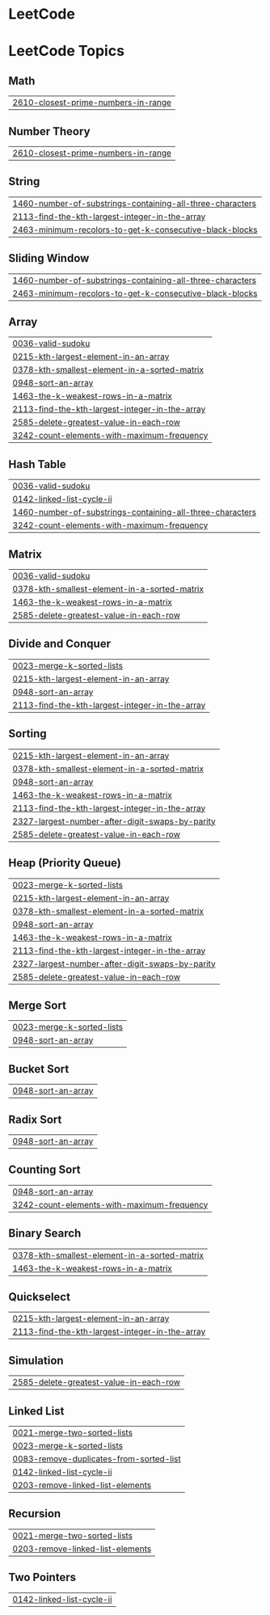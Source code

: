 # LeetCode
<!---LeetCode Topics Start-->
# LeetCode Topics
## Math
|  |
| ------- |
| [2610-closest-prime-numbers-in-range](https://github.com/pratham40/LeetCode/tree/master/2610-closest-prime-numbers-in-range) |
## Number Theory
|  |
| ------- |
| [2610-closest-prime-numbers-in-range](https://github.com/pratham40/LeetCode/tree/master/2610-closest-prime-numbers-in-range) |
## String
|  |
| ------- |
| [1460-number-of-substrings-containing-all-three-characters](https://github.com/pratham40/LeetCode/tree/master/1460-number-of-substrings-containing-all-three-characters) |
| [2113-find-the-kth-largest-integer-in-the-array](https://github.com/pratham40/LeetCode/tree/master/2113-find-the-kth-largest-integer-in-the-array) |
| [2463-minimum-recolors-to-get-k-consecutive-black-blocks](https://github.com/pratham40/LeetCode/tree/master/2463-minimum-recolors-to-get-k-consecutive-black-blocks) |
## Sliding Window
|  |
| ------- |
| [1460-number-of-substrings-containing-all-three-characters](https://github.com/pratham40/LeetCode/tree/master/1460-number-of-substrings-containing-all-three-characters) |
| [2463-minimum-recolors-to-get-k-consecutive-black-blocks](https://github.com/pratham40/LeetCode/tree/master/2463-minimum-recolors-to-get-k-consecutive-black-blocks) |
## Array
|  |
| ------- |
| [0036-valid-sudoku](https://github.com/pratham40/LeetCode/tree/master/0036-valid-sudoku) |
| [0215-kth-largest-element-in-an-array](https://github.com/pratham40/LeetCode/tree/master/0215-kth-largest-element-in-an-array) |
| [0378-kth-smallest-element-in-a-sorted-matrix](https://github.com/pratham40/LeetCode/tree/master/0378-kth-smallest-element-in-a-sorted-matrix) |
| [0948-sort-an-array](https://github.com/pratham40/LeetCode/tree/master/0948-sort-an-array) |
| [1463-the-k-weakest-rows-in-a-matrix](https://github.com/pratham40/LeetCode/tree/master/1463-the-k-weakest-rows-in-a-matrix) |
| [2113-find-the-kth-largest-integer-in-the-array](https://github.com/pratham40/LeetCode/tree/master/2113-find-the-kth-largest-integer-in-the-array) |
| [2585-delete-greatest-value-in-each-row](https://github.com/pratham40/LeetCode/tree/master/2585-delete-greatest-value-in-each-row) |
| [3242-count-elements-with-maximum-frequency](https://github.com/pratham40/LeetCode/tree/master/3242-count-elements-with-maximum-frequency) |
## Hash Table
|  |
| ------- |
| [0036-valid-sudoku](https://github.com/pratham40/LeetCode/tree/master/0036-valid-sudoku) |
| [0142-linked-list-cycle-ii](https://github.com/pratham40/LeetCode/tree/master/0142-linked-list-cycle-ii) |
| [1460-number-of-substrings-containing-all-three-characters](https://github.com/pratham40/LeetCode/tree/master/1460-number-of-substrings-containing-all-three-characters) |
| [3242-count-elements-with-maximum-frequency](https://github.com/pratham40/LeetCode/tree/master/3242-count-elements-with-maximum-frequency) |
## Matrix
|  |
| ------- |
| [0036-valid-sudoku](https://github.com/pratham40/LeetCode/tree/master/0036-valid-sudoku) |
| [0378-kth-smallest-element-in-a-sorted-matrix](https://github.com/pratham40/LeetCode/tree/master/0378-kth-smallest-element-in-a-sorted-matrix) |
| [1463-the-k-weakest-rows-in-a-matrix](https://github.com/pratham40/LeetCode/tree/master/1463-the-k-weakest-rows-in-a-matrix) |
| [2585-delete-greatest-value-in-each-row](https://github.com/pratham40/LeetCode/tree/master/2585-delete-greatest-value-in-each-row) |
## Divide and Conquer
|  |
| ------- |
| [0023-merge-k-sorted-lists](https://github.com/pratham40/LeetCode/tree/master/0023-merge-k-sorted-lists) |
| [0215-kth-largest-element-in-an-array](https://github.com/pratham40/LeetCode/tree/master/0215-kth-largest-element-in-an-array) |
| [0948-sort-an-array](https://github.com/pratham40/LeetCode/tree/master/0948-sort-an-array) |
| [2113-find-the-kth-largest-integer-in-the-array](https://github.com/pratham40/LeetCode/tree/master/2113-find-the-kth-largest-integer-in-the-array) |
## Sorting
|  |
| ------- |
| [0215-kth-largest-element-in-an-array](https://github.com/pratham40/LeetCode/tree/master/0215-kth-largest-element-in-an-array) |
| [0378-kth-smallest-element-in-a-sorted-matrix](https://github.com/pratham40/LeetCode/tree/master/0378-kth-smallest-element-in-a-sorted-matrix) |
| [0948-sort-an-array](https://github.com/pratham40/LeetCode/tree/master/0948-sort-an-array) |
| [1463-the-k-weakest-rows-in-a-matrix](https://github.com/pratham40/LeetCode/tree/master/1463-the-k-weakest-rows-in-a-matrix) |
| [2113-find-the-kth-largest-integer-in-the-array](https://github.com/pratham40/LeetCode/tree/master/2113-find-the-kth-largest-integer-in-the-array) |
| [2327-largest-number-after-digit-swaps-by-parity](https://github.com/pratham40/LeetCode/tree/master/2327-largest-number-after-digit-swaps-by-parity) |
| [2585-delete-greatest-value-in-each-row](https://github.com/pratham40/LeetCode/tree/master/2585-delete-greatest-value-in-each-row) |
## Heap (Priority Queue)
|  |
| ------- |
| [0023-merge-k-sorted-lists](https://github.com/pratham40/LeetCode/tree/master/0023-merge-k-sorted-lists) |
| [0215-kth-largest-element-in-an-array](https://github.com/pratham40/LeetCode/tree/master/0215-kth-largest-element-in-an-array) |
| [0378-kth-smallest-element-in-a-sorted-matrix](https://github.com/pratham40/LeetCode/tree/master/0378-kth-smallest-element-in-a-sorted-matrix) |
| [0948-sort-an-array](https://github.com/pratham40/LeetCode/tree/master/0948-sort-an-array) |
| [1463-the-k-weakest-rows-in-a-matrix](https://github.com/pratham40/LeetCode/tree/master/1463-the-k-weakest-rows-in-a-matrix) |
| [2113-find-the-kth-largest-integer-in-the-array](https://github.com/pratham40/LeetCode/tree/master/2113-find-the-kth-largest-integer-in-the-array) |
| [2327-largest-number-after-digit-swaps-by-parity](https://github.com/pratham40/LeetCode/tree/master/2327-largest-number-after-digit-swaps-by-parity) |
| [2585-delete-greatest-value-in-each-row](https://github.com/pratham40/LeetCode/tree/master/2585-delete-greatest-value-in-each-row) |
## Merge Sort
|  |
| ------- |
| [0023-merge-k-sorted-lists](https://github.com/pratham40/LeetCode/tree/master/0023-merge-k-sorted-lists) |
| [0948-sort-an-array](https://github.com/pratham40/LeetCode/tree/master/0948-sort-an-array) |
## Bucket Sort
|  |
| ------- |
| [0948-sort-an-array](https://github.com/pratham40/LeetCode/tree/master/0948-sort-an-array) |
## Radix Sort
|  |
| ------- |
| [0948-sort-an-array](https://github.com/pratham40/LeetCode/tree/master/0948-sort-an-array) |
## Counting Sort
|  |
| ------- |
| [0948-sort-an-array](https://github.com/pratham40/LeetCode/tree/master/0948-sort-an-array) |
| [3242-count-elements-with-maximum-frequency](https://github.com/pratham40/LeetCode/tree/master/3242-count-elements-with-maximum-frequency) |
## Binary Search
|  |
| ------- |
| [0378-kth-smallest-element-in-a-sorted-matrix](https://github.com/pratham40/LeetCode/tree/master/0378-kth-smallest-element-in-a-sorted-matrix) |
| [1463-the-k-weakest-rows-in-a-matrix](https://github.com/pratham40/LeetCode/tree/master/1463-the-k-weakest-rows-in-a-matrix) |
## Quickselect
|  |
| ------- |
| [0215-kth-largest-element-in-an-array](https://github.com/pratham40/LeetCode/tree/master/0215-kth-largest-element-in-an-array) |
| [2113-find-the-kth-largest-integer-in-the-array](https://github.com/pratham40/LeetCode/tree/master/2113-find-the-kth-largest-integer-in-the-array) |
## Simulation
|  |
| ------- |
| [2585-delete-greatest-value-in-each-row](https://github.com/pratham40/LeetCode/tree/master/2585-delete-greatest-value-in-each-row) |
## Linked List
|  |
| ------- |
| [0021-merge-two-sorted-lists](https://github.com/pratham40/LeetCode/tree/master/0021-merge-two-sorted-lists) |
| [0023-merge-k-sorted-lists](https://github.com/pratham40/LeetCode/tree/master/0023-merge-k-sorted-lists) |
| [0083-remove-duplicates-from-sorted-list](https://github.com/pratham40/LeetCode/tree/master/0083-remove-duplicates-from-sorted-list) |
| [0142-linked-list-cycle-ii](https://github.com/pratham40/LeetCode/tree/master/0142-linked-list-cycle-ii) |
| [0203-remove-linked-list-elements](https://github.com/pratham40/LeetCode/tree/master/0203-remove-linked-list-elements) |
## Recursion
|  |
| ------- |
| [0021-merge-two-sorted-lists](https://github.com/pratham40/LeetCode/tree/master/0021-merge-two-sorted-lists) |
| [0203-remove-linked-list-elements](https://github.com/pratham40/LeetCode/tree/master/0203-remove-linked-list-elements) |
## Two Pointers
|  |
| ------- |
| [0142-linked-list-cycle-ii](https://github.com/pratham40/LeetCode/tree/master/0142-linked-list-cycle-ii) |
<!---LeetCode Topics End-->
